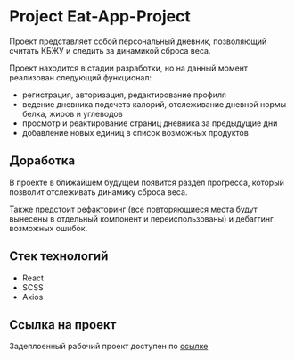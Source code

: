 # Project Eat-App-Project

Проект представляет собой персональный дневник, позволяющий считать КБЖУ и следить за динамикой сброса веса.

Проект находится в стадии разработки, но на данный момент реализован следующий функционал:

- регистрация, авторизация, редактирование профиля
- ведение дневника подсчета калорий, отслеживание дневной нормы белка, жиров и углеводов
- просмотр и реактирование страниц дневника за предыдущие дни
- добавление новых единиц в список возможных продуктов

## Доработка

В проекте в ближайшем будущем появится раздел прогресса, который позволит отслеживать динамику сброса веса.

Также предстоит рефакторинг (все повторяющиеся места будут вынесены в отдельный компонент и переиспользованы) и дебаггинг возможных ошибок.

## Стек технологий

- React
- SCSS
- Axios

## Ссылка на проект

Задеплоенный рабочий проект доступен по [ссылке](https://eat-app-project.vercel.app/)
